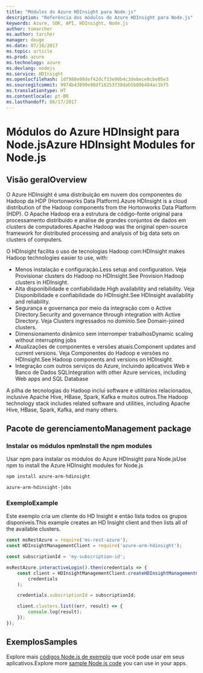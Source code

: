 ```yaml
---
title: "Módulos do Azure HDInsight para Node.js"
description: "Referência dos módulos do Azure HDInsight para Node.js"
keywords: Azure, SDK, API, HDInsight, Node.js
author: tomarcher
ms.author: tarcher
manager: douge
ms.date: 07/18/2017
ms.topic: article
ms.prod: azure
ms.technology: azure
ms.devlang: nodejs
ms.service: HDInsight
ms.openlocfilehash: 1df988e98def42dcf33e90b4c3debece8cbe85e3
ms.sourcegitcommit: 9974b43899e98df10253738dab5b09b484ac1bf5
ms.translationtype: HT
ms.contentlocale: pt-BR
ms.lasthandoff: 08/17/2017
---
```

# <a name="azure-hdinsight-modules-for-nodejs"></a><span data-ttu-id="5744a-104">Módulos do Azure HDInsight para Node.js</span><span class="sxs-lookup"><span data-stu-id="5744a-104">Azure HDInsight Modules for Node.js</span></span>

## <a name="overview"></a><span data-ttu-id="5744a-105">Visão geral</span><span class="sxs-lookup"><span data-stu-id="5744a-105">Overview</span></span>

<span data-ttu-id="5744a-106">O Azure HDInsight é uma distribuição em nuvem dos componentes do Hadoop da HDP (Hortonworks Data Platform).</span><span class="sxs-lookup"><span data-stu-id="5744a-106">Azure HDInsight is a cloud distribution of the Hadoop components from the Hortonworks Data Platform (HDP).</span></span> <span data-ttu-id="5744a-107">O Apache Hadoop era a estrutura de código-fonte original para processamento distribuído e análise de grandes conjuntos de dados em clusters de computadores.</span><span class="sxs-lookup"><span data-stu-id="5744a-107">Apache Hadoop was the original open-source framework for distributed processing and analysis of big data sets on clusters of computers.</span></span>

<span data-ttu-id="5744a-108">O HDInsight facilita o uso de tecnologias Hadoop com:</span><span class="sxs-lookup"><span data-stu-id="5744a-108">HDInsight makes Hadoop technologies easier to use, with:</span></span>
- <span data-ttu-id="5744a-109">Menos instalação e configuração.</span><span class="sxs-lookup"><span data-stu-id="5744a-109">Less setup and configuration.</span></span> <span data-ttu-id="5744a-110">Veja Provisionar clusters do Hadoop no HDInsight.</span><span class="sxs-lookup"><span data-stu-id="5744a-110">See Provision Hadoop clusters in HDInsight.</span></span>
- <span data-ttu-id="5744a-111">Alta disponibilidade e confiabilidade.</span><span class="sxs-lookup"><span data-stu-id="5744a-111">High availability and reliability.</span></span> <span data-ttu-id="5744a-112">Veja Disponibilidade e confiabilidade do HDInsight.</span><span class="sxs-lookup"><span data-stu-id="5744a-112">See HDInsight availability and reliability.</span></span>
- <span data-ttu-id="5744a-113">Segurança e governança por meio da integração com o Active Directory.</span><span class="sxs-lookup"><span data-stu-id="5744a-113">Security and governance through integration with Active Directory.</span></span> <span data-ttu-id="5744a-114">Veja Clusters ingressados no domínio.</span><span class="sxs-lookup"><span data-stu-id="5744a-114">See Domain-joined clusters.</span></span>
- <span data-ttu-id="5744a-115">Dimensionamento dinâmico sem interromper trabalhos</span><span class="sxs-lookup"><span data-stu-id="5744a-115">Dynamic scaling without interrupting jobs</span></span>
- <span data-ttu-id="5744a-116">Atualizações de componentes e versões atuais.</span><span class="sxs-lookup"><span data-stu-id="5744a-116">Component updates and current versions.</span></span> <span data-ttu-id="5744a-117">Veja Componentes do Hadoop e versões no HDInsight.</span><span class="sxs-lookup"><span data-stu-id="5744a-117">See Hadoop components and versions on HDInsight.</span></span>
- <span data-ttu-id="5744a-118">Integração com outros serviços do Azure, incluindo aplicativos Web e Banco de Dados SQL</span><span class="sxs-lookup"><span data-stu-id="5744a-118">Integration with other Azure services, including Web apps and SQL Database</span></span>

<span data-ttu-id="5744a-119">A pilha de tecnologias do Hadoop inclui software e utilitários relacionados, inclusive Apache Hive, HBase, Spark, Kafka e muitos outros.</span><span class="sxs-lookup"><span data-stu-id="5744a-119">The Hadoop technology stack includes related software and utilities, including Apache Hive, HBase, Spark, Kafka, and many others.</span></span> 

## <a name="management-package"></a><span data-ttu-id="5744a-120">Pacote de gerenciamento</span><span class="sxs-lookup"><span data-stu-id="5744a-120">Management package</span></span>

### <a name="install-the-npm-modules"></a><span data-ttu-id="5744a-121">Instalar os módulos npm</span><span class="sxs-lookup"><span data-stu-id="5744a-121">Install the npm modules</span></span>

<span data-ttu-id="5744a-122">Usar npm para instalar os módulos do Azure HDInsight para Node.js</span><span class="sxs-lookup"><span data-stu-id="5744a-122">Use npm to install the Azure HDInsight modules for Node.js</span></span>

```bash
npm install azure-arm-hdinsight
```

```bash
azure-arm-hdinsight-jobs
```

### <a name="example"></a><span data-ttu-id="5744a-123">Exemplo</span><span class="sxs-lookup"><span data-stu-id="5744a-123">Example</span></span> 

<span data-ttu-id="5744a-124">Este exemplo cria um cliente do HD Insight e então lista todos os grupos disponíveis.</span><span class="sxs-lookup"><span data-stu-id="5744a-124">This example creates an HD Insight client and then lists all of the available clusters.</span></span> 

```javascript
const msRestAzure = require('ms-rest-azure');
const HDInsightManagementClient = require('azure-arm-hdinsight');

const subscriptionId = 'my-subscription-id';

msRestAzure.interactiveLogin().then(credentials => {
    const client = HDInsightManagementClient.createHDInsightManagementClient(
        credentials
    );

    credentials.subscriptionId = subscriptionId;

    client.clusters.list((err, result) => {
        console.log(result);
    });
});
```

## <a name="samples"></a><span data-ttu-id="5744a-125">Exemplos</span><span class="sxs-lookup"><span data-stu-id="5744a-125">Samples</span></span>

<span data-ttu-id="5744a-126">Explore mais [códigos Node.js de exemplo](https://azure.microsoft.com/resources/samples/?platform=nodejs) que você pode usar em seus aplicativos.</span><span class="sxs-lookup"><span data-stu-id="5744a-126">Explore more [sample Node.js code](https://azure.microsoft.com/resources/samples/?platform=nodejs) you can use in your apps.</span></span>
